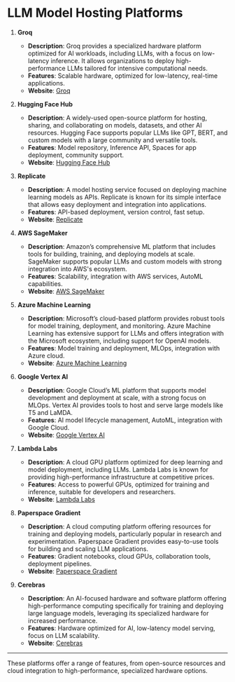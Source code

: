 # LLM Model Hosting Platforms

1. **Groq**
    - **Description**: Groq provides a specialized hardware platform optimized for AI workloads, including LLMs, with a focus on low-latency inference. It allows organizations to deploy high-performance LLMs tailored for intensive computational needs.
    - **Features**: Scalable hardware, optimized for low-latency, real-time applications.
    - **Website**: [Groq](https://groq.com/)

2. **Hugging Face Hub**
    - **Description**: A widely-used open-source platform for hosting, sharing, and collaborating on models, datasets, and other AI resources. Hugging Face supports popular LLMs like GPT, BERT, and custom models with a large community and versatile tools.
    - **Features**: Model repository, Inference API, Spaces for app deployment, community support.
    - **Website**: [Hugging Face Hub](https://huggingface.co/)

3. **Replicate**
    - **Description**: A model hosting service focused on deploying machine learning models as APIs. Replicate is known for its simple interface that allows easy deployment and integration into applications.
    - **Features**: API-based deployment, version control, fast setup.
    - **Website**: [Replicate](https://replicate.com/)

4. **AWS SageMaker**
    - **Description**: Amazon’s comprehensive ML platform that includes tools for building, training, and deploying models at scale. SageMaker supports popular LLMs and custom models with strong integration into AWS's ecosystem.
    - **Features**: Scalability, integration with AWS services, AutoML capabilities.
    - **Website**: [AWS SageMaker](https://aws.amazon.com/sagemaker/)

5. **Azure Machine Learning**
    - **Description**: Microsoft’s cloud-based platform provides robust tools for model training, deployment, and monitoring. Azure Machine Learning has extensive support for LLMs and offers integration with the Microsoft ecosystem, including support for OpenAI models.
    - **Features**: Model training and deployment, MLOps, integration with Azure cloud.
    - **Website**: [Azure Machine Learning](https://azure.microsoft.com/services/machine-learning/)

6. **Google Vertex AI**
    - **Description**: Google Cloud’s ML platform that supports model development and deployment at scale, with a strong focus on MLOps. Vertex AI provides tools to host and serve large models like T5 and LaMDA.
    - **Features**: AI model lifecycle management, AutoML, integration with Google Cloud.
    - **Website**: [Google Vertex AI](https://cloud.google.com/vertex-ai)

7. **Lambda Labs**
    - **Description**: A cloud GPU platform optimized for deep learning and model deployment, including LLMs. Lambda Labs is known for providing high-performance infrastructure at competitive prices.
    - **Features**: Access to powerful GPUs, optimized for training and inference, suitable for developers and researchers.
    - **Website**: [Lambda Labs](https://lambdalabs.com/)

8. **Paperspace Gradient**
    - **Description**: A cloud computing platform offering resources for training and deploying models, particularly popular in research and experimentation. Paperspace Gradient provides easy-to-use tools for building and scaling LLM applications.
    - **Features**: Gradient notebooks, cloud GPUs, collaboration tools, deployment pipelines.
    - **Website**: [Paperspace Gradient](https://www.paperspace.com/gradient)

9. **Cerebras**
    - **Description**: An AI-focused hardware and software platform offering high-performance computing specifically for training and deploying large language models, leveraging its specialized hardware for increased performance.
    - **Features**: Hardware optimized for AI, low-latency model serving, focus on LLM scalability.
    - **Website**: [Cerebras](https://www.cerebras.net/)

---

These platforms offer a range of features, from open-source resources and cloud integration to high-performance, specialized hardware options.
